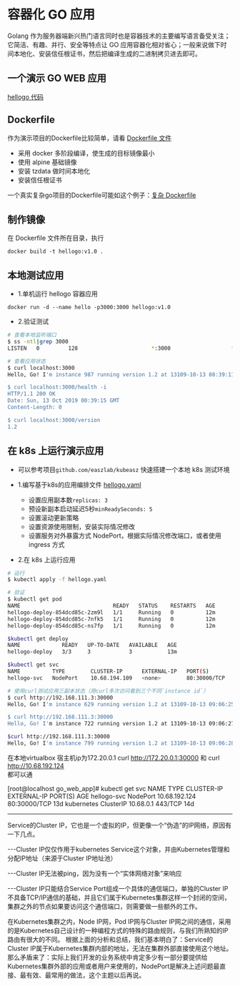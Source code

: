 # 容器化 GO 应用

Golang 作为服务器端新兴热门语言同时也是容器技术的主要编写语言备受关注；它简洁、有趣、并行、安全等特点让 GO 应用容器化相对省心；一般来说做下时间本地化、安装信任根证书，然后把编译生成的二进制拷贝进去即可。

## 一个演示 GO WEB 应用

[hellogo 代码](hellogo.go)

## Dockerfile

作为演示项目的Dockerfile比较简单，请看 [Dockerfile 文件](Dockerfile)

- 采用 docker 多阶段编译，使生成的目标镜像最小
- 使用 alpine 基础镜像
- 安装 tzdata 做时间本地化
- 安装信任根证书

一个真实复杂go项目的Dockerfile可能如这个例子：[复杂 Dockerfile](Dockerfile-more)

## 制作镜像

在 Dockerfile 文件所在目录，执行

```
docker build -t hellogo:v1.0 .
```

## 本地测试应用

- 1.单机运行 hellogo 容器应用 

```
docker run -d --name hello -p3000:3000 hellogo:v1.0
```

- 2.验证测试

``` bash
# 查看本地监听端口
$ ss -ntl|grep 3000
LISTEN   0         128                       *:3000                   *:*

# 查看应用状态
$ curl localhost:3000
Hello, Go! I'm instance 987 running version 1.2 at 13109-10-13 08:39:11

$ curl localhost:3000/health -i
HTTP/1.1 200 OK
Date: Sun, 13 Oct 2019 00:39:15 GMT
Content-Length: 0

$ curl localhost:3000/version
1.2
```

## 在 k8s 上运行演示应用

- 可以参考项目`github.com/easzlab/kubeasz` 快速搭建一个本地 k8s 测试环境

- 1.编写基于k8s的应用编排文件 [hellogo.yaml](hellogo.yaml)
  - 设置应用副本数`replicas: 3`
  - 预设新副本启动延迟5秒`minReadySeconds: 5`
  - 设置滚动更新策略
  - 设置资源使用限制，安装实际情况修改
  - 设置服务对外暴露方式 NodePort，根据实际情况修改端口，或者使用 ingress 方式

- 2.在 k8s 上运行应用

``` bash
# 运行
$ kubectl apply -f hellogo.yaml

# 验证
$ kubectl get pod
NAME                             READY   STATUS    RESTARTS   AGE
hellogo-deploy-854dcd85c-2zm9l   1/1     Running   0          12m
hellogo-deploy-854dcd85c-7nfk5   1/1     Running   0          12m
hellogo-deploy-854dcd85c-ns7fp   1/1     Running   0          12m

$kubectl get deploy
NAME             READY   UP-TO-DATE   AVAILABLE   AGE
hellogo-deploy   3/3     3            3           13m

$kubectl get svc
NAME          TYPE        CLUSTER-IP      EXTERNAL-IP   PORT(S)        AGE
hellogo-svc   NodePort    10.68.194.109   <none>        80:30000/TCP   13m

# 使用curl测试应用三副本状态（用curl多次访问看到三个不同`instance id`）
$ curl http://192.168.111.3:30000
Hello, Go! I'm instance 629 running version 1.2 at 13109-10-13 09:06:25

$ curl http://192.168.111.3:30000
Hello, Go! I'm instance 722 running version 1.2 at 13109-10-13 09:06:27

$curl http://192.168.111.3:30000
Hello, Go! I'm instance 799 running version 1.2 at 13109-10-13 09:06:28
```
在本地virtualbox 
宿主机ip为172.20.0.1
curl http://172.20.0.1:30000
和
curl http://10.68.192.124  
都可以通 

[root@localhost go_web_app]# kubectl get svc
NAME          TYPE        CLUSTER-IP      EXTERNAL-IP   PORT(S)        AGE
hellogo-svc   NodePort    10.68.192.124   <none>        80:30000/TCP   13d
kubernetes    ClusterIP   10.68.0.1       <none>        443/TCP        14d
  
 ______________________________________________________________________________________
Service的Cluster IP，它也是一个虚拟的IP，但更像一个“伪造”的IP网络，原因有一下几点。

---Cluster IP仅仅作用于kubernetes Service这个对象，并由Kubernetes管理和分配IP地址（来源于Cluster IP地址池）

---Cluster IP无法被ping，因为没有一个“实体网络对象”来响应

---Cluster IP只能结合Service Port组成一个具体的通信端口，单独的Cluster IP不具备TCP/IP通信的基础，并且它们属于Kubernetes集群这样一个封闭的空间，集群之外的节点如果要访问这个通信端口，则需要做一些额外的工作。

在Kubernetes集群之内，Node IP网，Pod IP网与Cluster IP网之间的通信，采用的是Kubernetes自己设计的一种编程方式的特殊的路由规则，与我们所熟知的IP路由有很大的不同。
根据上面的分析和总结，我们基本明白了：Service的Cluster IP属于Kubernetes集群内部的地址，无法在集群外部直接使用这个地址。那么矛盾来了：实际上我们开发的业务系统中肯定多少有一部分要提供给Kubernetes集群外部的应用或者用户来使用的，NodePort是解决上述问题最直接、最有效、最常用的做法，这个主题以后再说。
 
